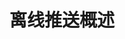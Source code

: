 ---
{
    pageUri: "/docs/sdk/android/product_offline_push_overview.html",
    title: "离线推送概述"
}
---